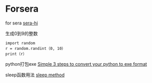 # Forsera
for sera
[sera-hi](https://github.com/sera-hi)

生成0到9的整数
```
import random
r = random.randint（0, 10）
print（r）
```

python打包exe
[Simple 3 steps to convert your python to exe format](https://zhuanlan.zhihu.com/p/38659588)

sleep函数用法
[sleep method](https://www.runoob.com/python/att-time-sleep.html)
